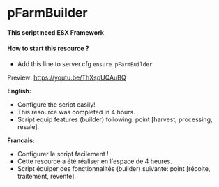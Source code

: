 # pFarmBuilder

#### This script need ESX Framework

#### How to start this resource ?
   - Add this line to server.cfg `ensure pFarmBuilder`

Preview: https://youtu.be/ThXspUQAuBQ

__English:__
   - Configure the script easily!
   - This resource was completed in 4 hours.
   - Script equip features (builder) following: point [harvest, processing, resale].

__Francais:__
   - Configurer le script facilement !
   - Cette resource a été réaliser en l'espace de 4 heures.
   - Script équiper des fonctionnalités (builder) suivante: point [récolte, traitement, revente].
